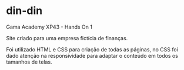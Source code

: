 # din-din
Gama Academy XP43 - Hands On 1

Site criado para uma empresa fictícia de finanças.

Foi utilizado HTML e CSS para criação de todas as páginas, no CSS foi dado atenção na responsividade para adaptar o conteúdo em todos os tamanhos de telas.
